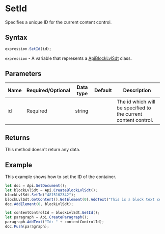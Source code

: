 # SetId

Specifies a unique ID for the current content control.

## Syntax

```javascript
expression.SetId(id);
```

`expression` - A variable that represents a [ApiBlockLvlSdt](../ApiBlockLvlSdt.md) class.

## Parameters

| **Name** | **Required/Optional** | **Data type** | **Default** | **Description** |
| ------------- | ------------- | ------------- | ------------- | ------------- |
| id | Required | string |  | The id which will be specified to the current content control. |

## Returns

This method doesn't return any data.

## Example

This example shows how to set the ID of the container.

```javascript editor-docx
let doc = Api.GetDocument();
let blockLvlSdt = Api.CreateBlockLvlSdt();
blockLvlSdt.SetId("4815162342");
blockLvlSdt.GetContent().GetElement(0).AddText("This is a block text content control with an ID set to it.");
doc.AddElement(0, blockLvlSdt);

let contentControlId = blockLvlSdt.GetId();
let paragraph = Api.CreateParagraph();
paragraph.AddText("Id: " + contentControlId);
doc.Push(paragraph);

```
